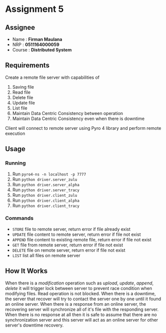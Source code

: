 # Assignment 5
## Assignee
- Name : **Firman Maulana**
- NRP : **0511164000059**
- Course : **Distributed System**

## Requirements
Create a remote file server with capabilities of 
1. Saving file
2. Read file
3. Delete file
4. Update file
5. List file
6. Maintain Data Centric Consistency between operation
7. Maintain Data Centric Consistency even when there is downtime

Client will connect to remote server using Pyro 4 library and perform remote execution

## Usage

### Running

1. Run `pyro4-ns -n localhost -p 7777`
2. Run `python driver.server_zulu`
3. Run `python driver.server_alpha`
4. Run `python driver.server_tracy`
5. Run `python driver.client_zulu`
6. Run `python driver.client_alpha`
7. Run `python driver.client_tracy`


### Commands

- `STORE` file to remote server, return error if file already exist
- `UPDATE` file content to remote server, return error if file not exist
- `APPEND` file content to existing remote file, return error if file not exist
- `GET` file from remote server, return error if file not exist
- `DELETE` file on remote server, return error if file not exist
- `LIST` list all files on remote server

## How It Works

When there is a *modification* operation such as *upload*, *update*, *append*, *delete* it will trigger lock between server to prevent race condition when modifying files.
Read operation is not blocked. When there is a downtime, the server that recover will try to contact the server one by one until it found an online server.
When there is a response from an online server, the recovering server will synchronize all of it's file with the responding server.
When there is no response at all then it is safe to assume that there are no synchronization server and this server will act as an online server for other server's downtime recovery.